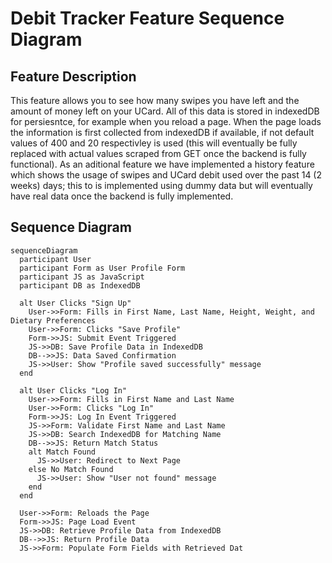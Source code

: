 # Debit Tracker Feature Sequence Diagram

## Feature Description
This feature allows you to see how many swipes you have left and the amount of money left on your UCard. All of this data is stored in indexedDB for persiesntce, for
example when you reload a page. When the page loads the information is first collected from indexedDB if available, if not default values of 400 and 20 respectivley is 
used (this will eventually be fully replaced with actual values scraped from GET once the backend is fully functional). As an aditional feature we have implemented a 
history feature which shows the usage of swipes and UCard debit used over the past 14 (2 weeks) days; this to is implemented using dummy data but will eventually have 
real data once the backend is fully implemented. 

## Sequence Diagram
```mermaid
sequenceDiagram
  participant User
  participant Form as User Profile Form
  participant JS as JavaScript
  participant DB as IndexedDB

  alt User Clicks "Sign Up"
    User->>Form: Fills in First Name, Last Name, Height, Weight, and Dietary Preferences
    User->>Form: Clicks "Save Profile"
    Form->>JS: Submit Event Triggered
    JS->>DB: Save Profile Data in IndexedDB
    DB-->>JS: Data Saved Confirmation
    JS->>User: Show "Profile saved successfully" message
  end

  alt User Clicks "Log In"
    User->>Form: Fills in First Name and Last Name
    User->>Form: Clicks "Log In"
    Form->>JS: Log In Event Triggered
    JS->>Form: Validate First Name and Last Name
    JS->>DB: Search IndexedDB for Matching Name
    DB-->>JS: Return Match Status
    alt Match Found
      JS->>User: Redirect to Next Page
    else No Match Found
      JS->>User: Show "User not found" message
    end
  end

  User->>Form: Reloads the Page
  Form->>JS: Page Load Event
  JS->>DB: Retrieve Profile Data from IndexedDB
  DB-->>JS: Return Profile Data
  JS->>Form: Populate Form Fields with Retrieved Dat